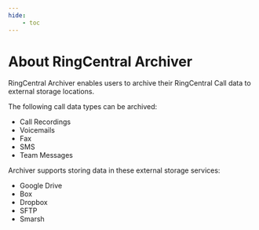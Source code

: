 ```yaml
---
hide:
    - toc
---
```


# About RingCentral Archiver

RingCentral Archiver enables users to archive their RingCentral Call data to external storage locations.

The following call data types can be archived:

-   Call Recordings
-   Voicemails
-   Fax
-   SMS
-   Team Messages

Archiver supports storing data in these external storage services:

-   Google Drive
-   Box
-   Dropbox
-   SFTP
-   Smarsh
